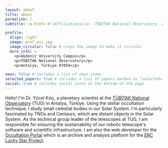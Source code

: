 ```yaml
---
layout: about
title: about
permalink: /
subtitle: <a href='#'>Affiliations</a>. TÜBİTAK National Observatory. Antalya, Türkiye.

profile:
  align: right
  image: prof_pic.jpg
  image_circular: false # crops the image to make it circular
  more_info: >
    <p>Akdeniz University Campus</p>
    <p>TÜBİTAK National Observatory</p>
    <p>Antalya, Türkiye 07058</p>

news: false # includes a list of news items
selected_papers: true # includes a list of papers marked as "selected={true}"
social: true # includes social icons at the bottom of the page
---
```



Hello! I'm Dr. Yücel Kılıç, a planetary scientist at the [TÜBİTAK National Observatory](https://tug.tubitak.gov.tr) (TUG) in Antalya, Türkiye. Using the stellar occultation technique, I study small celestial bodies in our Solar System. I'm particularly fascinated by TNOs and Centaurs, which are distant objects in the Solar System. As the technical group leader of the telescopes at TUG, I am responsible for ensuring the sustainability of our robotic telescope's software and scientific infrastructure. I am also the web developer for the [Occultation Portal](https://occuştation.tug.tubitak.gov.tr) which is an archive and analysis platform for the [ERC Lucky Star Project](https://lesia.obspm.fr/lucky-star/).
